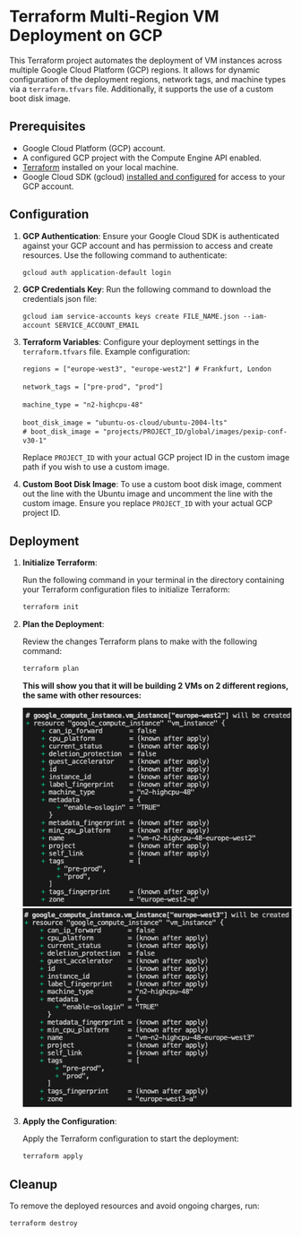 # Terraform Multi-Region VM Deployment on GCP

This Terraform project automates the deployment of VM instances across multiple Google Cloud Platform (GCP) regions. It allows for dynamic configuration of the deployment regions, network tags, and machine types via a `terraform.tfvars` file. Additionally, it supports the use of a custom boot disk image.

## Prerequisites

- Google Cloud Platform (GCP) account.
- A configured GCP project with the Compute Engine API enabled.
- [Terraform](https://www.terraform.io/downloads.html) installed on your local machine.
- Google Cloud SDK (gcloud) [installed and configured](https://cloud.google.com/sdk/docs/install) for access to your GCP account.

## Configuration

1. **GCP Authentication**: Ensure your Google Cloud SDK is authenticated against your GCP account and has permission to access and create resources. Use the following command to authenticate:

   ```bash
   gcloud auth application-default login
   ```

2. **GCP Credentials Key**: Run the following command to download the credentials json file:

   ```
   gcloud iam service-accounts keys create FILE_NAME.json --iam-account SERVICE_ACCOUNT_EMAIL
   ```

3. **Terraform Variables**: Configure your deployment settings in the `terraform.tfvars` file. Example configuration:

   ```hcl
   regions = ["europe-west3", "europe-west2"] # Frankfurt, London

   network_tags = ["pre-prod", "prod"]

   machine_type = "n2-highcpu-48"

   boot_disk_image = "ubuntu-os-cloud/ubuntu-2004-lts"
   # boot_disk_image = "projects/PROJECT_ID/global/images/pexip-conf-v30-1"
   ```

   Replace `PROJECT_ID` with your actual GCP project ID in the custom image path if you wish to use a custom image.

4. **Custom Boot Disk Image**: To use a custom boot disk image, comment out the line with the Ubuntu image and uncomment the line with the custom image. Ensure you replace `PROJECT_ID` with your actual GCP project ID.

## Deployment

1. **Initialize Terraform**:

   Run the following command in your terminal in the directory containing your Terraform configuration files to initialize Terraform:

   ```bash
   terraform init
   ```

2. **Plan the Deployment**:

   Review the changes Terraform plans to make with the following command:

   ```bash
   terraform plan
   ```

   **This will show you that it will be building 2 VMs on 2 different regions, the same with other resources:**

   <img src=1.png>
   <img src=2.png>

3. **Apply the Configuration**:

   Apply the Terraform configuration to start the deployment:

   ```bash
   terraform apply
   ```

## Cleanup

To remove the deployed resources and avoid ongoing charges, run:

```bash
terraform destroy
```

